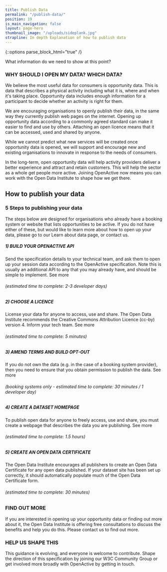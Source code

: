 ```yaml
---
title: Publish Data
permalink: "/publish-data/"
position: 19
is_main_navigation: false
layout: page-hero
thumbnail_image: "/uploads/sideplank.jpg"
strapline: In depth Explanation of how to publish data
---
```


{::options parse_block_html="true" /}


<article>
<div class="one">
What information do we need to show at this point?
<!-- [Simple Use Data]( {{ site.baseurl }}{% link simple-use.md %}){: .button-primary} -->

</div>
</article>

<article>
<div class="one">

### WHY SHOULD I OPEN MY DATA? WHICH DATA?
We believe the most useful data for consumers is opportunity data.  This is data that describes a physical activity including what it is, where and when it's taking place. Opportunity data includes enough information for a participant to decide whether an activity is right for them.

We are encouraging organisations to openly publish their data, in the same way they currently publish web pages on the internet. Opening up opportunity data according to a commonly agreed standard can make it easier to find and use by others.  Attaching an open licence means that it can be accessed, used and shared by anyone.

While we cannot predict what new services will be created once opportunity data is opened, we will support and encourage new and existing organisations to innovate in response to the needs of consumers.

In the long-term, open opportunity data will help activity providers deliver a better experience and attract and retain customers.  This will help the sector as a whole get people more active. Joining OpenActive now means you can work with the Open Data Institute to shape how we get there.

</div>
</article>


<article class="invert">
<h2 class="sub-heading-two">How to publish your data</h2>

<div class="one">

### 5 Steps to publishing your data
The steps below are designed for organisations who already have a booking system or website that lists opportunities to be active. If you do not have either of these, but would like to learn more about how to open up your data, please go to our Learn about data page, or contact us.

##### 1) BUILD YOUR OPENACTIVE API
Send the specification details to your technical team, and ask them to open up your session data according to the OpenActive specification. Note this is usually an additional API to any that you may already have, and should be simple to implement. See more
###### (estimated time to complete: 2-3 developer days)

##### 2) CHOOSE A LICENCE
License your data for anyone to access, use and share. The Open Data Institute recommends the Creative Commons Attribution Licence (cc-by) version 4. Inform your tech team. See more
###### (estimated time to complete: 5 minutes)

##### 3) AMEND TERMS AND BUILD OPT-OUT
If you do not own the data (e.g. in the case of a booking system provider), then you need to ensure that you obtain permission to publish the data. See more
###### (booking systems only - estimated time to complete: 30 minutes / 1 developer day)

##### 4) CREATE A DATASET HOMEPAGE
To publish open data for anyone to freely access, use and share, you must create a webpage that describes the data you are publishing. See more
###### (estimated time to complete: 1.5 hours)

##### 5) CREATE AN OPEN DATA CERTIFICATE
The Open Data Institute encourages all publishers to create an Open Data Certificate for any open data published. If your dataset site has been set up correctly, it should automatically populate much of the Open Data Certificate form.
###### (estimated time to complete: 30 minutes)

</div>
</article>

<article class="call_to_action">
<div class="two">

### FIND OUT MORE
If you are interested in opening up your opportunity data or finding out more about it, the Open Data Institute is offering free consultations to discuss the benefits and help you do this. Please contact us to find out more.


</div>
<div class="two">


### HELP US SHAPE THIS
This guidance is evolving, and everyone is welcome to contribute. Shape the direction of this specification by joining our W3C Community Group or get involved more broadly with OpenActive by getting in touch.

</div>
</article>
